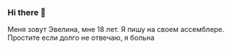 ### Hi there 👋
Меня зовут Эвелина, мне 18 лет.
Я пишу на своем ассемблере.
Простите если долго не отвечаю, я больна
